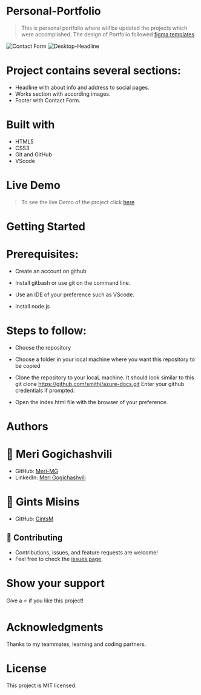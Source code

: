 # Personal-Portfolio
> This is personal portfolio where will be updated the projects which were accomplished. The design of Portfolio followed [figma templates](https://www.figma.com/file/l7SqJ3ZfkAKih9sFxvWSR4/Microverse-Student-Project-1?node-id=39%3A122)

![Contact Form](https://raw.github.com/Meri-MG/Portfolio-mobile-version/main/images/ContactForm.png)
![Desktop-Headline](https://raw.github.com/Meri-MG/Portfolio-mobile-version/main/images/Dheadline.png)


# Project contains several sections:


- Headline with about info and address to social pages.
- Works section with according images.
- Footer with Contact Form.

# Built with
- HTML5
- CSS3
- Git and GitHub
- VScode

# Live Demo
> To see the live Demo of the project click [here](https://meri-mg.github.io/Portfolio-Microverse/)

# Getting Started
# Prerequisites:


- Create an account on github

- Install gitbash or use git on the command line.

- Use an IDE of your preference such as VScode.

- Install node.js

# Steps to follow:


- Choose the repository

- Choose a folder in your local machine where you want this repository to be copied

- Clone the repository to your locaL machine.
It should look similar to this git clone https://github.com/smithj/azure-docs.git Enter your github credentials if prompted.

- Open the index.html file with the browser of your preference.

# Authors
# 👤 Meri Gogichashvili
- GitHub: [Meri-MG](https://github.com/Meri-MG) 
- LinkedIn: [Meri Gogichashvili](https://www.linkedin.com/feed/)
# 👤 Gints Misins
- GitHub: [GintsM](https://github.com/GintsM) 

## 🤝 Contributing
- Contributions, issues, and feature requests are welcome!
- Feel free to check the [issues page](https://github.com/Meri-MG/Portfolio-mobile-version/issues).

# Show your support
Give a ⭐ if you like this project!

# Acknowledgments
Thanks to my teammates, learning and coding partners.

# License
This project is MIT licensed.

